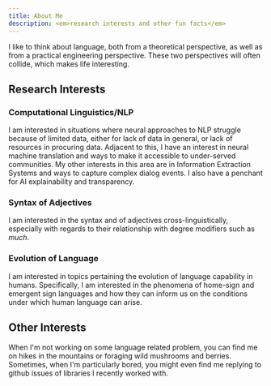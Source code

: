 ```yaml
---
title: About Me
description: <em>research interests and other fun facts</em>
---
```


I like to think about language, both from a theoretical perspective, as well as from a practical engineering perspective. 
These two perspectives will often collide, which makes life interesting.

  
 
## Research Interests
  
### Computational Linguistics/NLP
  I am interested in situations where neural approaches to NLP struggle because of limited data, either for lack of data in general, or lack of resources in procuring data.
  Adjacent to this, I have an interest in neural machine translation and ways to make it accessible to under-served communities. 
  My other interests in this area are in Information Extraction Systems and ways to capture complex dialog events. I also have a penchant for AI explainability and transparency.
  
### Syntax of Adjectives 
  I am interested in the syntax and of adjectives cross-linguistically, especially with regards to their relationship with degree modifiers such as _much_.
  
### Evolution of Language 
  I am interested in topics pertaining the evolution of language capability in humans. 
  Specifically, I am interested in the phenomena of home-sign and emergent sign languages and how they can inform us on the conditions under which human language can arise.

## Other Interests
  When I'm not working on some language related problem, you can find me on hikes in the mountains or foraging wild mushrooms and berries. Sometimes, 
  when I'm particularly bored, you might even find me replying to github issues of libraries I recently worked with.
